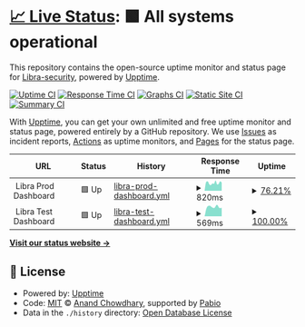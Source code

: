 # [📈 Live Status](https://Libra-security.github.io/upptime): <!--live status--> **🟩 All systems operational**

This repository contains the open-source uptime monitor and status page for [Libra-security](https://Libra-security.github.io/upptime), powered by [Upptime](https://github.com/upptime/upptime).

[![Uptime CI](https://github.com/Libra-security/upptime/workflows/Uptime%20CI/badge.svg)](https://github.com/Libra-security/upptime/actions?query=workflow%3A%22Uptime+CI%22)
[![Response Time CI](https://github.com/Libra-security/upptime/workflows/Response%20Time%20CI/badge.svg)](https://github.com/Libra-security/upptime/actions?query=workflow%3A%22Response+Time+CI%22)
[![Graphs CI](https://github.com/Libra-security/upptime/workflows/Graphs%20CI/badge.svg)](https://github.com/Libra-security/upptime/actions?query=workflow%3A%22Graphs+CI%22)
[![Static Site CI](https://github.com/Libra-security/upptime/workflows/Static%20Site%20CI/badge.svg)](https://github.com/Libra-security/upptime/actions?query=workflow%3A%22Static+Site+CI%22)
[![Summary CI](https://github.com/Libra-security/upptime/workflows/Summary%20CI/badge.svg)](https://github.com/Libra-security/upptime/actions?query=workflow%3A%22Summary+CI%22)

With [Upptime](https://upptime.js.org), you can get your own unlimited and free uptime monitor and status page, powered entirely by a GitHub repository. We use [Issues](https://github.com/Libra-security/upptime/issues) as incident reports, [Actions](https://github.com/Libra-security/upptime/actions) as uptime monitors, and [Pages](https://Libra-security.github.io/upptime) for the status page.

<!--start: status pages-->
<!-- This summary is generated by Upptime (https://github.com/upptime/upptime) -->
<!-- Do not edit this manually, your changes will be overwritten -->
<!-- prettier-ignore -->
| URL | Status | History | Response Time | Uptime |
| --- | ------ | ------- | ------------- | ------ |
| <img alt="" src="https://icons.duckduckgo.com/ip3/null.ico" height="13"> Libra Prod Dashboard | 🟩 Up | [libra-prod-dashboard.yml](https://github.com/Libra-security/upptime/commits/HEAD/history/libra-prod-dashboard.yml) | <details><summary><img alt="Response time graph" src="./graphs/libra-prod-dashboard/response-time-week.png" height="20"> 820ms</summary><br><a href="https://Libra-security.github.io/upptime/history/libra-prod-dashboard"><img alt="Response time 753" src="https://img.shields.io/endpoint?url=https%3A%2F%2Fraw.githubusercontent.com%2FLibra-security%2Fupptime%2FHEAD%2Fapi%2Flibra-prod-dashboard%2Fresponse-time.json"></a><br><a href="https://Libra-security.github.io/upptime/history/libra-prod-dashboard"><img alt="24-hour response time 943" src="https://img.shields.io/endpoint?url=https%3A%2F%2Fraw.githubusercontent.com%2FLibra-security%2Fupptime%2FHEAD%2Fapi%2Flibra-prod-dashboard%2Fresponse-time-day.json"></a><br><a href="https://Libra-security.github.io/upptime/history/libra-prod-dashboard"><img alt="7-day response time 820" src="https://img.shields.io/endpoint?url=https%3A%2F%2Fraw.githubusercontent.com%2FLibra-security%2Fupptime%2FHEAD%2Fapi%2Flibra-prod-dashboard%2Fresponse-time-week.json"></a><br><a href="https://Libra-security.github.io/upptime/history/libra-prod-dashboard"><img alt="30-day response time 872" src="https://img.shields.io/endpoint?url=https%3A%2F%2Fraw.githubusercontent.com%2FLibra-security%2Fupptime%2FHEAD%2Fapi%2Flibra-prod-dashboard%2Fresponse-time-month.json"></a><br><a href="https://Libra-security.github.io/upptime/history/libra-prod-dashboard"><img alt="1-year response time 753" src="https://img.shields.io/endpoint?url=https%3A%2F%2Fraw.githubusercontent.com%2FLibra-security%2Fupptime%2FHEAD%2Fapi%2Flibra-prod-dashboard%2Fresponse-time-year.json"></a></details> | <details><summary><a href="https://Libra-security.github.io/upptime/history/libra-prod-dashboard">76.21%</a></summary><a href="https://Libra-security.github.io/upptime/history/libra-prod-dashboard"><img alt="All-time uptime 98.61%" src="https://img.shields.io/endpoint?url=https%3A%2F%2Fraw.githubusercontent.com%2FLibra-security%2Fupptime%2FHEAD%2Fapi%2Flibra-prod-dashboard%2Fuptime.json"></a><br><a href="https://Libra-security.github.io/upptime/history/libra-prod-dashboard"><img alt="24-hour uptime 100.00%" src="https://img.shields.io/endpoint?url=https%3A%2F%2Fraw.githubusercontent.com%2FLibra-security%2Fupptime%2FHEAD%2Fapi%2Flibra-prod-dashboard%2Fuptime-day.json"></a><br><a href="https://Libra-security.github.io/upptime/history/libra-prod-dashboard"><img alt="7-day uptime 76.21%" src="https://img.shields.io/endpoint?url=https%3A%2F%2Fraw.githubusercontent.com%2FLibra-security%2Fupptime%2FHEAD%2Fapi%2Flibra-prod-dashboard%2Fuptime-week.json"></a><br><a href="https://Libra-security.github.io/upptime/history/libra-prod-dashboard"><img alt="30-day uptime 94.31%" src="https://img.shields.io/endpoint?url=https%3A%2F%2Fraw.githubusercontent.com%2FLibra-security%2Fupptime%2FHEAD%2Fapi%2Flibra-prod-dashboard%2Fuptime-month.json"></a><br><a href="https://Libra-security.github.io/upptime/history/libra-prod-dashboard"><img alt="1-year uptime 98.61%" src="https://img.shields.io/endpoint?url=https%3A%2F%2Fraw.githubusercontent.com%2FLibra-security%2Fupptime%2FHEAD%2Fapi%2Flibra-prod-dashboard%2Fuptime-year.json"></a></details>
| <img alt="" src="https://icons.duckduckgo.com/ip3/null.ico" height="13"> Libra Test Dashboard | 🟩 Up | [libra-test-dashboard.yml](https://github.com/Libra-security/upptime/commits/HEAD/history/libra-test-dashboard.yml) | <details><summary><img alt="Response time graph" src="./graphs/libra-test-dashboard/response-time-week.png" height="20"> 569ms</summary><br><a href="https://Libra-security.github.io/upptime/history/libra-test-dashboard"><img alt="Response time 539" src="https://img.shields.io/endpoint?url=https%3A%2F%2Fraw.githubusercontent.com%2FLibra-security%2Fupptime%2FHEAD%2Fapi%2Flibra-test-dashboard%2Fresponse-time.json"></a><br><a href="https://Libra-security.github.io/upptime/history/libra-test-dashboard"><img alt="24-hour response time 602" src="https://img.shields.io/endpoint?url=https%3A%2F%2Fraw.githubusercontent.com%2FLibra-security%2Fupptime%2FHEAD%2Fapi%2Flibra-test-dashboard%2Fresponse-time-day.json"></a><br><a href="https://Libra-security.github.io/upptime/history/libra-test-dashboard"><img alt="7-day response time 569" src="https://img.shields.io/endpoint?url=https%3A%2F%2Fraw.githubusercontent.com%2FLibra-security%2Fupptime%2FHEAD%2Fapi%2Flibra-test-dashboard%2Fresponse-time-week.json"></a><br><a href="https://Libra-security.github.io/upptime/history/libra-test-dashboard"><img alt="30-day response time 654" src="https://img.shields.io/endpoint?url=https%3A%2F%2Fraw.githubusercontent.com%2FLibra-security%2Fupptime%2FHEAD%2Fapi%2Flibra-test-dashboard%2Fresponse-time-month.json"></a><br><a href="https://Libra-security.github.io/upptime/history/libra-test-dashboard"><img alt="1-year response time 539" src="https://img.shields.io/endpoint?url=https%3A%2F%2Fraw.githubusercontent.com%2FLibra-security%2Fupptime%2FHEAD%2Fapi%2Flibra-test-dashboard%2Fresponse-time-year.json"></a></details> | <details><summary><a href="https://Libra-security.github.io/upptime/history/libra-test-dashboard">100.00%</a></summary><a href="https://Libra-security.github.io/upptime/history/libra-test-dashboard"><img alt="All-time uptime 99.98%" src="https://img.shields.io/endpoint?url=https%3A%2F%2Fraw.githubusercontent.com%2FLibra-security%2Fupptime%2FHEAD%2Fapi%2Flibra-test-dashboard%2Fuptime.json"></a><br><a href="https://Libra-security.github.io/upptime/history/libra-test-dashboard"><img alt="24-hour uptime 100.00%" src="https://img.shields.io/endpoint?url=https%3A%2F%2Fraw.githubusercontent.com%2FLibra-security%2Fupptime%2FHEAD%2Fapi%2Flibra-test-dashboard%2Fuptime-day.json"></a><br><a href="https://Libra-security.github.io/upptime/history/libra-test-dashboard"><img alt="7-day uptime 100.00%" src="https://img.shields.io/endpoint?url=https%3A%2F%2Fraw.githubusercontent.com%2FLibra-security%2Fupptime%2FHEAD%2Fapi%2Flibra-test-dashboard%2Fuptime-week.json"></a><br><a href="https://Libra-security.github.io/upptime/history/libra-test-dashboard"><img alt="30-day uptime 99.96%" src="https://img.shields.io/endpoint?url=https%3A%2F%2Fraw.githubusercontent.com%2FLibra-security%2Fupptime%2FHEAD%2Fapi%2Flibra-test-dashboard%2Fuptime-month.json"></a><br><a href="https://Libra-security.github.io/upptime/history/libra-test-dashboard"><img alt="1-year uptime 99.98%" src="https://img.shields.io/endpoint?url=https%3A%2F%2Fraw.githubusercontent.com%2FLibra-security%2Fupptime%2FHEAD%2Fapi%2Flibra-test-dashboard%2Fuptime-year.json"></a></details>

<!--end: status pages-->

[**Visit our status website →**](https://Libra-security.github.io/upptime)

## 📄 License

- Powered by: [Upptime](https://github.com/upptime/upptime)
- Code: [MIT](./LICENSE) © [Anand Chowdhary](https://anandchowdhary.com), supported by [Pabio](https://pabio.com)
- Data in the `./history` directory: [Open Database License](https://opendatacommons.org/licenses/odbl/1-0/)
